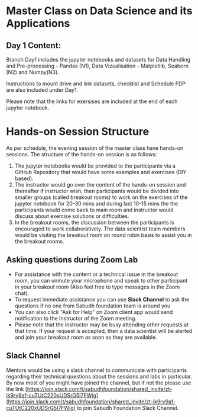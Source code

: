 # Master Class on Data Science and its Applications

## Day 1 Content:

Branch Day1 includes the jupyter notebooks and datasets for Data Handling and Pre-processing - Pandas (N1), Data Vizualisation - Matplotlib, Seaborn (N2) and Numpy(N3).

Instructions to mount drive and link datasets, checklist and Schedule FDP are also included under Day1.

Please note that the links for exersises are included at the end of each jupyter notebook.


# Hands-on Session Structure
As per schedule, the evening session of the master class have hands-on sessions. The structure of the hands-on session is as follows:

1. The jupyter notebooks would be provided to the participants via a GitHub Repository that would have some examples and exercises (DIY based). 
 2. The instructor would go over the content of the hands-on session and thereafter if instructor wish, then participants would be divided into smaller groups (called breakout rooms) to work on the exercises of the jupyter notebook for 20-30 mins and during last 10-15 mins the the participants would come back to main room and instructor would discuss about exercise solutions or difficulties.
  3. In the breakout rooms, the discussion between the participants is encouraged to work collaboratively. The data scientist team members would be visiting the breakout room on round robin basis to assist you in the breakout rooms. 

## Asking questions during Zoom Lab
 - For assistance with the content or a technical issue in the breakout room, you can unmute your microphone and speak to other participant in your breakout room (Also feel free to type messages in the Zoom chat).
- To request immediate assistance you can use **Slack Channel** to ask the questions if no one from Sabudh foundation team is around you 
- You can also click "Ask for Help" on Zoom client app would send notification to the Instructor of the Zoom meeting.
- Please note that the instructor may be busy attending other requests at that time. If your request is accepted, then a data scientist will be alerted and join your breakout room as soon as they are available. 

## Slack Channel
Mentors would be using a slack channel to communicate with participants regarding their technical questions about the sessions and labs in particular. By now most of you might have joined the channel, but if not the please use the link [https://join.slack.com/t/sabudhfoundation/shared_invite/zt-ik9ry9af-cuTUtC220xUDSrG5I7FWig](https://join.slack.com/t/sabudhfoundation/shared_invite/zt-ik9ry9af-cuTUtC220xUDSrG5I7FWig) to join Sabudh Foundation Slack Channel. 
